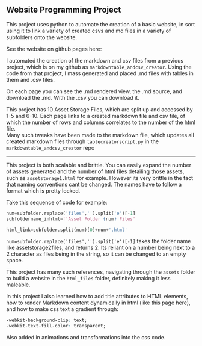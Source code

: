## Website Programming Project

This project uses python to automate the creation of a basic website, in sort using it to link a variety of created csvs and md files in a variety of subfolders onto the website.

See the website on github pages here:

I automated the creation of the markdown and csv files from a previous project, which is on my github as
`markdowntable_andcsv_creator`.
Using the code from that project, I mass generated and placed .md files with tables in them and .csv files.

On each page you can see the .md rendered view, the .md source, and download the .md.
With the .csv you can download it.

This project has 10 Asset Storage Files, which are split up and accessed by 1-5 and 6-10. Each page links to a created markdown file and csv file, of which the number of rows and columns correlates to the number of the html file.
<br>
Many such tweaks have been made to the markdown file, which updates all created markdown files through `tablecreatorscript.py` in the `markdowntable_andcsv_creator` repo

---

This project is both scalable and brittle.
You can easily expand the number of assets generated and the number of html files detailing those assets, such as `assetstorage1.html` for example.
However its very brittle in the fact that naming conventions cant be changed. The names have to follow a format which is pretty locked.

Take this sequence of code for example:

```python
num=subfolder.replace('files','').split('e')[-1]
subfoldername_inhtml=f'Asset Folder {num} Files'

html_link=subfolder.split(num)[0]+num+'.html'
```

`num=subfolder.replace('files','').split('e')[-1]` takes the folder name like assetstorage2files, and returns 2. Its reliant on a number being next to a 2 character as files being in the string, so it can be changed to an empty space.

This project has many such references, navigating through the `assets` folder to build a website in the `html_files` folder, definitely making it less maleable.

In this project I also learned how to add title attributes to HTML elements, how to render Markdown content dynamically in html (like this page here), and how to make css text a gradient through:

```css
-webkit-background-clip: text;
-webkit-text-fill-color: transparent;
```

Also added in animations and transformations into the css code.
